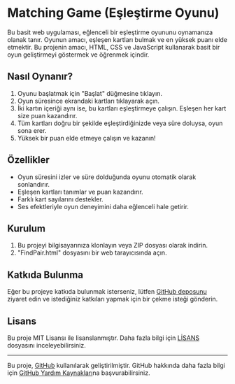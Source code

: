 # Matching Game (Eşleştirme Oyunu)

Bu basit web uygulaması, eğlenceli bir eşleştirme oyununu oynamanıza olanak tanır. Oyunun amacı, eşleşen kartları bulmak ve en yüksek puanı elde etmektir. Bu projenin amacı, HTML, CSS ve JavaScript kullanarak basit bir oyun geliştirmeyi göstermek ve öğrenmek içindir.

## Nasıl Oynanır?

1. Oyunu başlatmak için "Başlat" düğmesine tıklayın.
2. Oyun süresince ekrandaki kartları tıklayarak açın.
3. İki kartın içeriği aynı ise, bu kartları eşleştirmeye çalışın. Eşleşen her kart size puan kazandırır.
4. Tüm kartları doğru bir şekilde eşleştirdiğinizde veya süre doluysa, oyun sona erer.
5. Yüksek bir puan elde etmeye çalışın ve kazanın!

## Özellikler

- Oyun süresini izler ve süre dolduğunda oyunu otomatik olarak sonlandırır.
- Eşleşen kartları tanımlar ve puan kazandırır.
- Farklı kart sayılarını destekler.
- Ses efektleriyle oyun deneyimini daha eğlenceli hale getirir.

## Kurulum

1. Bu projeyi bilgisayarınıza klonlayın veya ZIP dosyası olarak indirin.
2. "FindPair.html" dosyasını bir web tarayıcısında açın.

## Katkıda Bulunma

Eğer bu projeye katkıda bulunmak isterseniz, lütfen [GitHub deposunu](https://github.com/zehraarslan/Matching_game) ziyaret edin ve istediğiniz katkıları yapmak için bir çekme isteği gönderin.

## Lisans

Bu proje MIT Lisansı ile lisanslanmıştır. Daha fazla bilgi için [LİSANS](LICENSE) dosyasını inceleyebilirsiniz.

---

Bu proje, [GitHub](https://github.com) kullanılarak geliştirilmiştir. GitHub hakkında daha fazla bilgi için [GitHub Yardım Kaynakları](https://docs.github.com/en)na başvurabilirsiniz.
